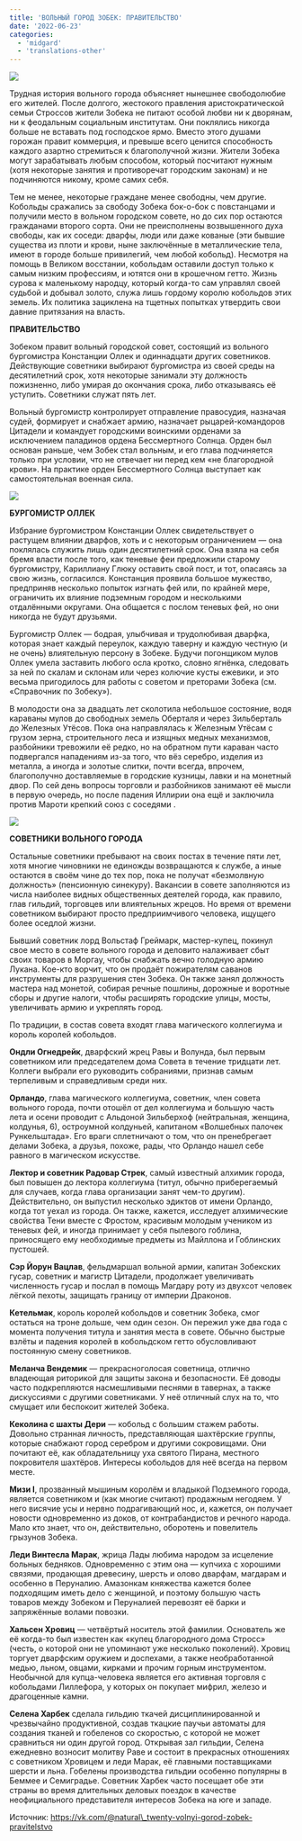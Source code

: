 ```yaml
---
title: 'ВОЛЬНЫЙ ГОРОД ЗОБЕК: ПРАВИТЕЛЬСТВО'
date: '2022-06-23'
categories:
  - 'midgard'
  - 'translations-other'
---
```


![](https://cyborgsandmages.com/wp-content/uploads/2022/06/062322_0448_1.png)

Трудная история вольного города объясняет нынешнее свободолюбие его жителей. После долгого, жестокого правления аристократической семьи Строссов жители Зобека не питают особой любви ни к дворянам, ни к феодальным социальным институтам. Они поклялись никогда больше не вставать под господское ярмо. Вместо этого душами горожан правит коммерция, и превыше всего ценится способность каждого азартно стремиться к благополучной жизни. Жители Зобека могут зарабатывать любым способом, который посчитают нужным (хотя некоторые занятия и противоречат городским законам) и не подчиняются никому, кроме самих себя.

Тем не менее, некоторые граждане менее свободны, чем другие. Кобольды сражались за свободу Зобека бок-о-бок с повстанцами и получили место в вольном городском совете, но до сих пор остаются гражданами второго сорта. Они не преисполнены возвышенного духа свободы, как их соседи: дварфы, люди или даже кованые (эти бывшие существа из плоти и крови, ныне заключённые в металлические тела, имеют в городе больше привилегий, чем любой кобольд). Несмотря на помощь в Великом восстании, кобольдам оставили доступ только к самым низким профессиям, и ютятся они в крошечном гетто. Жизнь сурова к маленькому народцу, который когда-то сам управлял своей судьбой и добывал золото, служа лишь гордому королю кобольдов этих земель. Их политика зациклена на тщетных попытках утвердить свои давние притязания на власть.

**ПРАВИТЕЛЬСТВО**

Зобеком правит вольный городской совет, состоящий из вольного бургомистра Констанции Оллек и одиннадцати других советников. Действующие советники выбирают бургомистра из своей среды на десятилетний срок, хотя некоторые занимали эту должность пожизненно, либо умирая до окончания срока, либо отказываясь её уступить. Советники служат пять лет.

Вольный бургомистр контролирует отправление правосудия, назначая судей, формирует и снабжает армию, назначает рыцарей-командоров Цитадели и командует городскими воинскими орденами за исключением паладинов ордена Бессмертного Солнца. Орден был основан раньше, чем Зобек стал вольным, и его глава подчиняется только при условии, что не отвечает ни перед кем «не благородной крови». На практике орден Бессмертного Солнца выступает как самостоятельная военная сила.

![](https://cyborgsandmages.com/wp-content/uploads/2022/06/062322_0448_2.png)

**БУРГОМИСТР ОЛЛЕК**

Избрание бургомистром Констанции Оллек свидетельствует о растущем влиянии дварфов, хоть и с некоторым ограничением — она поклялась служить лишь один десятилетний срок. Она взяла на себя бремя власти после того, как теневые феи предложили старому бургомистру, Кариллиану Глюку оставить свой пост, и тот, опасаясь за свою жизнь, согласился. Констанция проявила большое мужество, предприняв несколько попыток изгнать фей или, по крайней мере, ограничить их влияние подземным городом и несколькими отдалёнными округами. Она общается с послом теневых фей, но они никогда не будут друзьями.

Бургомистр Оллек — бодрая, улыбчивая и трудолюбивая дварфка, которая знает каждый переулок, каждую таверну и каждую честную (и не очень) влиятельную персону в Зобеке. Будучи погонщиком мулов Оллек умела заставить любого осла кротко, словно ягнёнка, следовать за ней по скалам и склонам или через колючие кусты ежевики, и это весьма пригодилось для работы с советом и преторами Зобека (см. «Справочник по Зобеку»).

В молодости она за двадцать лет сколотила небольшое состояние, водя караваны мулов до свободных земель Оберталя и через Зильберталь до Железных Утёсов. Пока она направлялась к Железным Утёсам с грузом зерна, строительного леса и изящных медных механизмов, разбойники тревожили её редко, но на обратном пути караван часто подвергался нападениям из-за того, что вёз серебро, изделия из металла, а иногда и золотые слитки, почти всегда, впрочем, благополучно доставляемые в городские кузницы, лавки и на монетный двор. По сей день вопросы торговли и разбойников занимают её мысли в первую очередь, но после падения Иллирии она ещё и заключила против Мароти крепкий союз с соседями .

![](https://cyborgsandmages.com/wp-content/uploads/2022/06/062322_0448_3.png)

**СОВЕТНИКИ ВОЛЬНОГО ГОРОДА**

Остальные советники пребывают на своих постах в течение пяти лет, хотя многие чиновники не единожды возвращаются к службе, а иные остаются в своём чине до тех пор, пока не получат «безмолвную должность» (пенсионную синекуру). Вакансии в совете заполняются из числа наиболее видных общественных деятелей города, как правило, глав гильдий, торговцев или влиятельных жрецов. Но время от времени советником выбирают просто предприимчивого человека, ищущего более оседлой жизни.

Бывший советник лорд Вольстаф Греймарк, мастер-купец, покинул свое место в совете вольного города и деловито налаживает сбыт своих товаров в Моргау, чтобы снабжать вечно голодную армию Лукана. Кое-кто ворчит, что он продаёт пожирателям саванов инструменты для разрушения стен Зобека. Он также занял должность мастера над монетой, собирая речные пошлины, дорожные и воротные сборы и другие налоги, чтобы расширять городские улицы, мосты, увеличивать армию и укреплять город.

По традиции, в состав совета входят глава магического коллегиума и король королей кобольдов.

**Ондли Огнедрейк**, дварфский жрец Равы и Волунда, был первым советником или председателем дома Совета в течение тридцати лет. Коллеги выбрали его руководить собраниями, признав самым терпеливым и справедливым среди них.

**Орландо**, глава магического коллегиума, советник, член совета вольного города, почти отошёл от дел коллегиума и большую часть лета и осени проводит с Альдоной Зильберхоф (нейтральная, женщина, колдунья, 6), остроумной колдуньей, капитаном «Волшебных палочек Рункельштада». Его враги сплетничают о том, что он пренебрегает делами Зобека, а друзья, похоже, рады, что Орландо нашел себе равного в магическом искусстве.

**Лектор и советник Радовар Стрек**, самый известный алхимик города, был повышен до лектора коллегиума (титул, обычно приберегаемый для случаев, когда глава организации занят чем-то другим). Действительно, он выпустил несколько эдиктов от имени Орландо, когда тот уехал из города. Он также, кажется, исследует алхимические свойства Тени вместе с Фростом, красивым молодым учеником из теневых фей, и иногда принимает у себя пылевого гоблина, приносящего ему необходимые предметы из Майллона и Гоблинских пустошей.

**Сэр Йорун Вацлав**, фельдмаршал вольной армии, капитан Зобекских гусар, советник и магистр Цитадели, продолжает увеличивать численность гусар и послал в помощь Магдару роту из двухсот человек лёгкой пехоты, защищать границу от империи Драконов.

**Кетельмак**, король королей кобольдов и советник Зобека, смог остаться на троне дольше, чем один сезон. Он пережил уже два года с момента получения титула и занятия места в совете. Обычно быстрые взлёты и падения королей в кобольдском гетто обусловливают постоянную смену советников.

**Меланча Вендемик** — прекрасноголосая советница, отлично владеющая риторикой для защиты закона и безопасности. Её доводы часто подкрепляются насмешливыми песнями в тавернах, а также дискуссиями с другими советниками. У неё отличный слух на то, что смущает или беспокоит жителей Зобека.

**Кеколина с шахты Дери** — кобольд с большим стажем работы. Довольно странная личность, представляющая шахтёрские группы, которые снабжают город серебром и другими сокровищами. Они почитают её, как обладательницу уха святого Пирана, местного покровителя шахтёров. Интересы кобольдов для неё всегда на первом месте.

**Мизи I**, прозванный мышиным королём и владыкой Подземного города, является советником и (как многие считают) продажным негодяем. У него висячие усы и нервно подрагивающий нос, и, кажется, он получает новости одновременно из доков, от контрабандистов и речного народа. Мало кто знает, что он, действительно, оборотень и повелитель грызунов Зобека.

**Леди Винтесла Марак**, жрица Лады любима народом за исцеление больных бедняков. Одновременно с этим она — купчиха с хорошими связями, продающая древесину, шерсть и олово дварфам, магдарам и особенно в Перуналию. Амазонкам княжества кажется более подходящим иметь дело с женщиной, и поэтому большую часть товаров между Зобеком и Перуналией перевозят её барки и запряжённые волами повозки.

**Хальсен Хровиц** — четвёртый носитель этой фамилии. Основатель же её когда-то был известен как «купец благородного дома Стросс» (честь, о которой они не упоминают уже несколько поколений). Хровиц торгует дварфским оружием и доспехами, а также необработанной медью, льном, овцами, кирками и прочим горным инструментом. Необычной для купца-человека является его активная торговля с кобольдами Лиллефора, у которых он покупает мифрил, железо и драгоценные камни.

**Селена Харбек** сделала гильдию ткачей дисциплинированной и чрезвычайно продуктивной, создав ткацкие паучьи автоматы для создания тканей и гобеленов со скоростью, с которой не может сравниться ни один другой город. Открывая зал гильдии, Селена ежедневно возносит молитву Раве и состоит в прекрасных отношениях с советником Хровицем и леди Марак, её главными поставщиками шерсти и льна. Гобелены производства гильдии особенно популярны в Беммее и Семиградье. Советник Харбек часто посещает обе эти страны во время длительных деловых поездок в качестве неофициального представителя интересов Зобека на юге и западе.

Источник: https://vk.com/@natural\_twenty-volnyi-gorod-zobek-pravitelstvo
